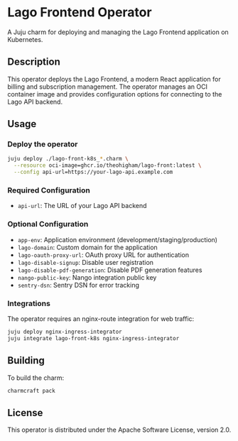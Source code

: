 # Lago Frontend Operator

A Juju charm for deploying and managing the Lago Frontend application on Kubernetes.

## Description

This operator deploys the Lago Frontend, a modern React application for billing and subscription management. The operator manages an OCI container image and provides configuration options for connecting to the Lago API backend.

## Usage

### Deploy the operator

```bash
juju deploy ./lago-front-k8s_*.charm \
  --resource oci-image=ghcr.io/theohigham/lago-front:latest \
  --config api-url=https://your-lago-api.example.com
```

### Required Configuration

- `api-url`: The URL of your Lago API backend

### Optional Configuration

- `app-env`: Application environment (development/staging/production)
- `lago-domain`: Custom domain for the application
- `lago-oauth-proxy-url`: OAuth proxy URL for authentication
- `lago-disable-signup`: Disable user registration
- `lago-disable-pdf-generation`: Disable PDF generation features
- `nango-public-key`: Nango integration public key
- `sentry-dsn`: Sentry DSN for error tracking

### Integrations

The operator requires an nginx-route integration for web traffic:

```bash
juju deploy nginx-ingress-integrator
juju integrate lago-front-k8s nginx-ingress-integrator
```

## Building

To build the charm:

```bash
charmcraft pack
```

## License

This operator is distributed under the Apache Software License, version 2.0.
